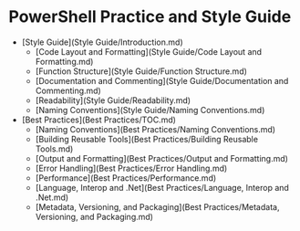 PowerShell Practice and Style Guide
===================================

* [Style Guide](Style Guide/Introduction.md)
  * [Code Layout and Formatting](Style Guide/Code Layout and Formatting.md)
  * [Function Structure](Style Guide/Function Structure.md)
  * [Documentation and Commenting](Style Guide/Documentation and Commenting.md)
  * [Readability](Style Guide/Readability.md)
  * [Naming Conventions](Style Guide/Naming Conventions.md)
* [Best Practices](Best Practices/TOC.md)
  * [Naming Conventions](Best Practices/Naming Conventions.md)
  * [Building Reusable Tools](Best Practices/Building Reusable Tools.md)
  * [Output and Formatting](Best Practices/Output and Formatting.md)
  * [Error Handling](Best Practices/Error Handling.md)
  * [Performance](Best Practices/Performance.md)
  * [Language, Interop and .Net](Best Practices/Language, Interop and .Net.md)
  * [Metadata, Versioning, and Packaging](Best Practices/Metadata, Versioning, and Packaging.md)